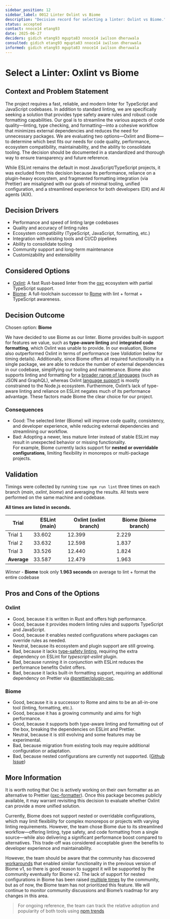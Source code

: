 ```yaml
---
sidebar_position: 12
sidebar_label: 0012 Linter Oxlint vs Biome
description: "Decision record for selecting a linter: Oxlint vs Biome."
status: accepted
contact: nnoce14 etang93
date: 2025-06-27
deciders: gidich etang93 mgupta83 nnoce14 iwilson dheruwala
consulted: gidich etang93 mgupta83 nnoce14 iwilson dheruwala
informed: gidich etang93 mgupta83 nnoce14 iwilson dheruwala
---
```


# Select a Linter: Oxlint vs Biome

## Context and Problem Statement

The project requires a fast, reliable, and modern linter for TypeScript and JavaScript codebases. In addition to standard linting, we are specifically seeking a solution that provides type safety aware rules and robust code formatting capabilities. Our goal is to streamline the various aspects of code quality—linting, type checking, and formatting—into a cohesive workflow that minimizes external dependencies and reduces the need for unnecessary packages. We are evaluating two options—Oxlint and Biome—to determine which best fits our needs for code quality, performance, ecosystem compatibility, maintainability, and the ability to consolidate tooling. The decision should be documented in a standardized and thorough way to ensure transparency and future reference.

While ESLint remains the default in most JavaScript/TypeScript projects, it was excluded from this decision because its performance, reliance on a plugin-heavy ecosystem, and fragmented formatting integration (via Prettier) are misaligned with our goals of minimal tooling, unified configuration, and a streamlined experience for both developers (DX) and AI agents (AIX).

## Decision Drivers

- Performance and speed of linting large codebases
- Quality and accuracy of linting rules
- Ecosystem compatibility (TypeScript, JavaScript, formatting, etc.)
- Integration with existing tools and CI/CD pipelines
- Ability to consolidate tooling
- Community support and long-term maintenance
- Customizability and extensibility

## Considered Options

- [Oxlint](https://oxc.rs/docs/guide/usage/linter.html): A fast Rust-based linter from the [oxc](https://oxc.rs/) ecosystem with partial TypeScript support.
- [Biome](https://biomejs.dev/): A full-toolchain successor to [Rome](https://biomejs.dev/blog/announcing-biome/) with lint + format + TypeScript awareness.

## Decision Outcome

Chosen option: **Biome**

We have decided to use Biome as our linter. Biome provides built-in support for features we value, such as **type-aware linting** and **integrated code formatting**, which Oxlint was unable to provide. In our evaluation, Biome also outperformed Oxlint in terms of performance (see *Validation* below for timing details). Additionally, since Biome offers all required functionality in a single package, we are able to reduce the number of external dependencies in our codebase, simplifying our tooling and maintenance. Biome also supports linting and formatting for a [broader range of languages](https://biomejs.dev/internals/language-support/) (such as JSON and GraphQL), whereas Oxlint [language support](https://oxc.rs/docs/guide/usage/linter.html#language-support) is mostly constrained to the Node.js ecosystem. Furthermore, Oxlint’s lack of type-aware linting and reliance on ESLint negates much of its performance advantage. These factors made Biome the clear choice for our project.

### Consequences

- Good: The selected linter (Biome) will improve code quality, consistency, and developer experience, while reducing external dependencies and streamlining our workflow.
- Bad: Adopting a newer, less mature linter instead of stable ESLint may result in unexpected behavior or missing functionality.  
    For example, Biome currently lacks support for **nested or overridable configurations**, limiting flexibility in monorepos or multi-package projects.

## Validation


Timings were collected by running `time npm run lint` three times on each branch (*main*, *oxlint*, *biome*) and averaging the results. All tests were performed on the same machine and codebase.

**All times are listed in seconds.**

| Trial      | ESLint (main) | Oxlint (oxlint branch) | Biome (biome branch) |
|------------|---------------|-----------------------|----------------------|
| Trial 1    |    33.602     |        12.399         |        2.229         |
| Trial 2    |    33.632     |        12.598         |        1.837         |
| Trial 3    |    33.526     |        12.440         |        1.824         |
| **Average**|    33.587     |        12.479         |        1.963         |

*Winner* - **Biome** took only **1.963 seconds** on average to lint + format the entire codebase

## Pros and Cons of the Options

### Oxlint

- Good, because it is written in Rust and offers high performance.
- Good, because it provides modern linting rules and supports TypeScript and JavaScript.
- Good, because it enables nested configurations where packages can override rules as needed.
- Neutral, because its ecosystem and plugin support are still growing.
- Bad, because it lacks [type-safety linting](https://oxc.rs/docs/guide/usage/linter.html#language-support), requiring the extra dependency on ESLint for *typescript-eslint* plugin.
- Bad, because running it in conjunction with ESLint reduces the performance benefits Oxlint offers.
- Bad, because it lacks built-in formatting support, requiring an additional dependency on Prettier via [@prettier/plugin-oxc](https://oxc.rs/docs/guide/usage/formatter.html).

### Biome

- Good, because it is a successor to Rome and aims to be an all-in-one tool (linting, formatting, etc.).
- Good, because it has a growing community and aims for high performance.
- Good, because it supports both type-aware linting and formatting out of the box, breaking the dependencies on ESLint and Prettier.
- Neutral, because it is still evolving and some features may be experimental.
- Bad, because migration from existing tools may require additional configuration or adaptation.
- Bad, because nested configurations are currently not supported. ([Github Issue](https://github.com/biomejs/biome/issues/6509#issuecomment-3005923200))

## More Information

It is worth noting that Oxc is actively working on their own formatter as an alternative to Prettier ([oxc-formatter](https://github.com/oxc-project/oxc/tree/main/crates/oxc_formatter)). Once this package becomes publicly available, it may warrant revisiting this decision to evaluate whether Oxlint can provide a more unified solution.

Currently, Biome does not support nested or overridable configurations, which may limit flexibility for complex monorepos or projects with varying linting requirements. However, the team chose Biome due to its streamlined workflow—offering linting, type safety, and code formatting from a single source—while also delivering a significant performance boost compared to alternatives. This trade-off was considered acceptable given the benefits to developer experience and maintainability. 

However, the team should be aware that the community has discovered [workarounds](https://gist.github.com/shirakaba/83f456566231580d525169236a350e73) that enabled similar functionality in the previous version of Biome v1, so there is good reason to suggest it will be supported by the community eventually for Biome v2. The lack of support for nested configurations in Biome has been raised [multiple times](https://github.com/biomejs/biome/issues/1867) by the community, but as of now, the Biome team has not prioritized this feature. We will continue to monitor community discussions and Biome’s roadmap for any changes in this area.

> For ongoing reference, the team can track the relative adoption and popularity of both tools using [npm trends](https://npmtrends.com/@biomejs/biome-vs-oxlint)
